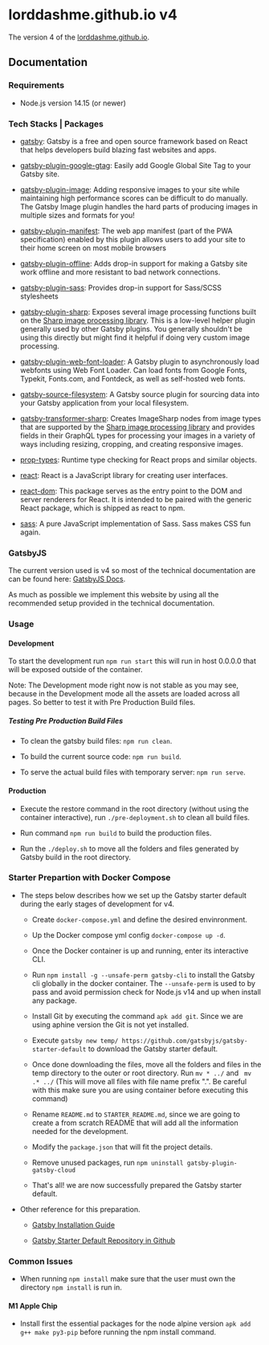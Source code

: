 # lorddashme.github.io v4

The version 4 of the [lorddashme.github.io](https://lorddashme.github.io/).

## Documentation

### Requirements

- Node.js version 14.15 (or newer)

### Tech Stacks | Packages

- [gatsby](https://www.npmjs.com/package/gatsby): Gatsby is a free and open source framework based on React that helps developers build blazing fast websites and apps.

- [gatsby-plugin-google-gtag](https://www.npmjs.com/package/gatsby-plugin-google-gtag): Easily add Google Global Site Tag to your Gatsby site.

- [gatsby-plugin-image](https://www.npmjs.com/package/gatsby-plugin-image): Adding responsive images to your site while maintaining high performance scores can be difficult to do manually. The Gatsby Image plugin handles the hard parts of producing images in multiple sizes and formats for you!

- [gatsby-plugin-manifest](https://www.npmjs.com/package/gatsby-plugin-manifest): The web app manifest (part of the PWA specification) enabled by this plugin allows users to add your site to their home screen on most mobile browsers

- [gatsby-plugin-offline](https://www.npmjs.com/package/gatsby-plugin-offline): Adds drop-in support for making a Gatsby site work offline and more resistant to bad network connections.

- [gatsby-plugin-sass](https://www.npmjs.com/package/gatsby-plugin-sass): Provides drop-in support for Sass/SCSS stylesheets

- [gatsby-plugin-sharp](https://www.npmjs.com/package/gatsby-plugin-sharp): Exposes several image processing functions built on the [Sharp image processing library](https://github.com/lovell/sharp). This is a low-level helper plugin generally used by other Gatsby plugins. You generally shouldn't be using this directly but might find it helpful if doing very custom image processing.

- [gatsby-plugin-web-font-loader](https://www.npmjs.com/package/gatsby-plugin-web-font-loader): A Gatsby plugin to asynchronously load webfonts using Web Font Loader. Can load fonts from Google Fonts, Typekit, Fonts.com, and Fontdeck, as well as self-hosted web fonts.

- [gatsby-source-filesystem](https://www.npmjs.com/package/gatsby-source-filesystem): A Gatsby source plugin for sourcing data into your Gatsby application from your local filesystem.

- [gatsby-transformer-sharp](https://www.npmjs.com/package/gatsby-transformer-sharp): Creates ImageSharp nodes from image types that are supported by the [Sharp image processing library](https://github.com/lovell/sharp) and provides fields in their GraphQL types for processing your images in a variety of ways including resizing, cropping, and creating responsive images.

- [prop-types](https://www.npmjs.com/package/prop-types): Runtime type checking for React props and similar objects.

- [react](https://www.npmjs.com/package/react): React is a JavaScript library for creating user interfaces.

- [react-dom](https://www.npmjs.com/package/react-dom): This package serves as the entry point to the DOM and server renderers for React. It is intended to be paired with the generic React package, which is shipped as react to npm.

- [sass](https://www.npmjs.com/package/sass): A pure JavaScript implementation of Sass. Sass makes CSS fun again.

### GatsbyJS

The current version used is v4 so most of the technical documentation are can be found here: [GatsbyJS Docs](https://www.gatsbyjs.com/docs/).

As much as possible we implement this website by using all the recommended setup provided in the technical documentation.

### Usage

#### Development

To start the development run ```npm run start``` this will run in host 0.0.0.0 that will be exposed outside of the container.

Note: The Development mode right now is not stable as you may see, because in the Development mode all the assets are loaded across all pages. So better to test it with Pre Production Build files.

##### Testing Pre Production Build Files

- To clean the gatsby build files: ```npm run clean```.

- To build the current source code: ```npm run build```.

- To serve the actual build files with temporary server: ```npm run serve```.

#### Production

- Execute the restore command in the root directory (without using the container interactive), run ```./pre-deployment.sh``` to clean all build files.

- Run command ```npm run build``` to build the production files.

- Run the ```./deploy.sh``` to move all the folders and files generated by Gatsby build in the root directory.

### Starter Prepartion with Docker Compose

- The steps below describes how we set up the Gatsby starter default during the early stages of development for v4.

  - Create ```docker-compose.yml``` and define the desired envinronment.

  - Up the Docker compose yml config ```docker-compose up -d```.

  - Once the Docker container is up and running, enter its interactive CLI.

  - Run ```npm install -g --unsafe-perm gatsby-cli``` to install the Gatsby cli globally in the docker container. The ```--unsafe-perm``` is used to by pass and avoid permission check for Node.js v14 and up when install any package.

  - Install Git by executing the command ```apk add git```. Since we are using aphine version the Git is not yet installed.

  - Execute ```gatsby new temp/ https://github.com/gatsbyjs/gatsby-starter-default``` to download the Gatsby starter default.

  - Once done downloading the files, move all the folders and files in the temp directory to the outer or root directory. Run ```mv * ../``` and ``` mv .* ../``` (This will move all files with file name prefix ".". Be careful with this make sure you are using container before executing this command)

  - Rename ```README.md``` to ```STARTER_README.md```, since we are going to create a from scratch README that will add all the information needed for the development.

  - Modify the ```package.json``` that will fit the project details.

  - Remove unused packages, run ```npm uninstall gatsby-plugin-gatsby-cloud```

  - That's all! we are now successfully prepared the Gatsby starter default.

- Other reference for this preparation.

  - [Gatsby Installation Guide](https://www.gatsbyjs.com/docs/tutorial/part-0/#installation-guide)

  - [Gatsby Starter Default Repository in Github](https://github.com/gatsbyjs/gatsby-starter-default)

### Common Issues

- When running ```npm install``` make sure that the user must own the directory ```npm install``` is run in.

#### M1 Apple Chip

- Install first the essential packages for the node alpine version ```apk add g++ make py3-pip``` before running the npm install command.
